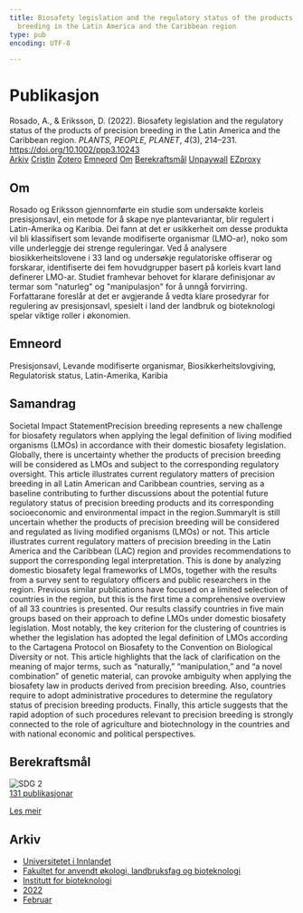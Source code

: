 ```yaml
---
title: Biosafety legislation and the regulatory status of the products of precision
  breeding in the Latin America and the Caribbean region
type: pub
encoding: UTF-8

---
```

<h1>Publikasjon</h1>
<article id="csl-bib-container-2GI5TXIG" class="csl-bib-container">
  <div class="csl-bib-body"> <div class="csl-entry">Rosado, A., &#38; Eriksson, D. (2022). Biosafety legislation and the regulatory status of the products of precision breeding in the Latin America and the Caribbean region. <i>PLANTS, PEOPLE, PLANET</i>, <i>4</i>(3), 214–231. <a href="https://doi.org/10.1002/ppp3.10243">https://doi.org/10.1002/ppp3.10243</a></div> </div>
  <div class="csl-bib-buttons">
    <a href="#taxonomy-article-2GI5TXIG" alt="archive" class="csl-bib-button">Arkiv</a>
    <a href="https://app.cristin.no/results/show.jsf?id=1998063" alt="Cristin" class="csl-bib-button">Cristin</a>
    <a href="http://zotero.org/groups/5881554/items/2GI5TXIG" alt="Zotero" class="csl-bib-button">Zotero</a>
    <a href="#keywords-article-2GI5TXIG" alt="keywords" class="csl-bib-button">Emneord</a>
    <a href="#about-article-2GI5TXIG" alt="about_pub" class="csl-bib-button">Om</a>
    <a href="#sdg-article-2GI5TXIG" alt="sdg" class="csl-bib-button">Berekraftsmål</a>
    <a href="https://onlinelibrary.wiley.com/doi/pdfdirect/10.1002/ppp3.10243" alt="Unpaywall" class="csl-bib-button">Unpaywall</a>
    <a href="https://onlinelibrary.wiley.com/doi/pdfdirect/10.1002/ppp3.10243" alt="EZproxy" class="csl-bib-button">EZproxy</a>
  </div>
  <div id="csl-bib-meta-container-2GI5TXIG"></div>
</article>
<div id="csl-bib-meta-2GI5TXIG" class="csl-bib-meta">
  <article id="about-article-2GI5TXIG" class="about_pub-article">
    <h1>Om</h1>
    Rosado og Eriksson gjennomførte ein studie som undersøkte korleis presisjonsavl, ein metode for å skape nye plantevariantar, blir regulert i Latin-Amerika og Karibia. Dei fann at det er usikkerheit om desse produkta vil bli klassifisert som levande modifiserte organismar (LMO-ar), noko som ville underleggje dei strenge reguleringar. Ved å analysere biosikkerheitslovene i 33 land og undersøkje regulatoriske offiserar og forskarar, identifiserte dei fem hovudgrupper basert på korleis kvart land definerer LMO-ar. Studiet framhevar behovet for klarare definisjonar av termar som "naturleg" og "manipulasjon" for å unngå forvirring. Forfattarane foreslår at det er avgjerande å vedta klare prosedyrar for regulering av presisjonsavl, spesielt i land der landbruk og bioteknologi spelar viktige roller i økonomien.
  </article>
  <article id="keywords-article-2GI5TXIG" class="keywords-article">
    <h1>Emneord</h1>
    Presisjonsavl, Levande modifiserte organismar, Biosikkerheitslovgiving, Regulatorisk status, Latin-Amerika, Karibia
  </article>
  <article id="abstract-article-2GI5TXIG" class="abstract-article">
    <h1>Samandrag</h1>
    Societal Impact StatementPrecision breeding represents a new challenge for biosafety regulators when applying the legal definition of living modified organisms (LMOs) in accordance with their domestic biosafety legislation. Globally, there is uncertainty whether the products of precision breeding will be considered as LMOs and subject to the corresponding regulatory oversight. This article illustrates current regulatory matters of precision breeding in all Latin American and Caribbean countries, serving as a baseline contributing to further discussions about the potential future regulatory status of precision breeding products and its corresponding socioeconomic and environmental impact in the region.SummaryIt is still uncertain whether the products of precision breeding will be considered and regulated as living modified organisms (LMOs) or not. This article illustrates current regulatory matters of precision breeding in the Latin America and the Caribbean (LAC) region and provides recommendations to support the corresponding legal interpretation. This is done by analyzing domestic biosafety legal frameworks of LMOs, together with the results from a survey sent to regulatory officers and public researchers in the region. Previous similar publications have focused on a limited selection of countries in the region, but this is the first time a comprehensive overview of all 33 countries is presented. Our results classify countries in five main groups based on their approach to define LMOs under domestic biosafety legislation. Most notably, the key criterion for the clustering of countries is whether the legislation has adopted the legal definition of LMOs according to the Cartagena Protocol on Biosafety to the Convention on Biological Diversity or not. This article highlights that the lack of clarification on the meaning of major terms, such as “naturally,” “manipulation,” and “a novel combination” of genetic material, can provoke ambiguity when applying the biosafety law in products derived from precision breeding. Also, countries require to adopt administrative procedures to determine the regulatory status of precision breeding products. Finally, this article suggests that the rapid adoption of such procedures relevant to precision breeding is strongly connected to the role of agriculture and biotechnology in the countries and with national economic and political perspectives.
  </article>
  <article id="sdg-article-2GI5TXIG" class="sdg-article">
    <h1>Berekraftsmål</h1>
    <div class="sdg-container"><div id="sdg2" class="sdg">
        <img src="{{< params subfolder >}}images/sdg/sdg02_nn.png" class="image" alt="SDG 2">
        <div class="sdg-overlay">
          <a href="/nn/archive/?key=?sdg=2#archive" class="sdg-publication-count"><span>131</span> publikasjonar</a>
          <p><a href="https://fn.no/om-fn/fns-baerekraftsmaal/utrydde-sult?lang=nno-NO" class="sdg-read-more">Les meir</a></p>
        </div>
      </div></div>
  </article>
  <article id="taxonomy-article-2GI5TXIG" class="taxonomy-article">
    <h1>Arkiv</h1>
    <ul>
      <li>
        <a href="/nn/archive/?key=3DCRN523">Universitetet i Innlandet</a>
      </li>
      <li>
        <a href="/nn/archive/?key=T77LXH6D">Fakultet for anvendt økologi, landbruksfag og bioteknologi</a>
      </li>
      <li>
        <a href="/nn/archive/?key=VL6KDQ85">Institutt for bioteknologi</a>
      </li>
      <li>
        <a href="/nn/archive/?key=ZLN3ADWB">2022</a>
      </li>
      <li>
        <a href="/nn/archive/?key=CTWDPL2D">Februar</a>
      </li>
    </ul>
  </article>
</div>
